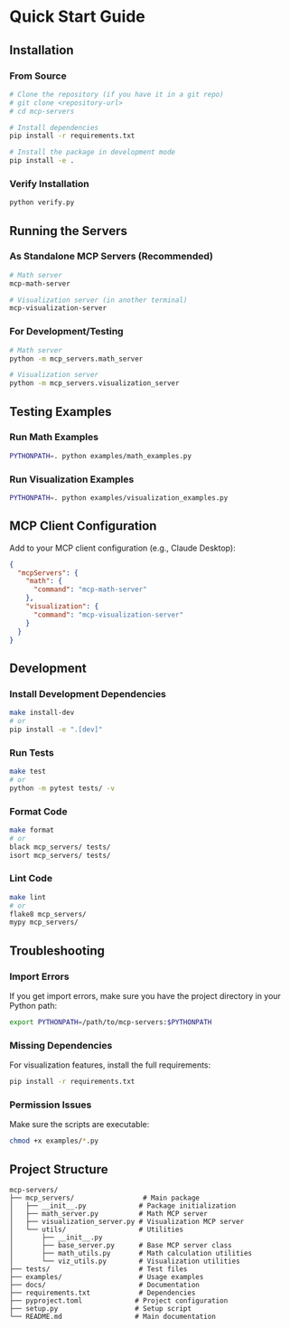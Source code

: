 # Quick Start Guide

## Installation

### From Source
```bash
# Clone the repository (if you have it in a git repo)
# git clone <repository-url>
# cd mcp-servers

# Install dependencies
pip install -r requirements.txt

# Install the package in development mode
pip install -e .
```

### Verify Installation
```bash
python verify.py
```

## Running the Servers

### As Standalone MCP Servers (Recommended)
```bash
# Math server
mcp-math-server

# Visualization server (in another terminal)
mcp-visualization-server
```

### For Development/Testing
```bash
# Math server
python -m mcp_servers.math_server

# Visualization server
python -m mcp_servers.visualization_server
```

## Testing Examples

### Run Math Examples
```bash
PYTHONPATH=. python examples/math_examples.py
```

### Run Visualization Examples
```bash
PYTHONPATH=. python examples/visualization_examples.py
```

## MCP Client Configuration

Add to your MCP client configuration (e.g., Claude Desktop):

```json
{
  "mcpServers": {
    "math": {
      "command": "mcp-math-server"
    },
    "visualization": {
      "command": "mcp-visualization-server"
    }
  }
}
```

## Development

### Install Development Dependencies
```bash
make install-dev
# or
pip install -e ".[dev]"
```

### Run Tests
```bash
make test
# or
python -m pytest tests/ -v
```

### Format Code
```bash
make format
# or
black mcp_servers/ tests/
isort mcp_servers/ tests/
```

### Lint Code
```bash
make lint
# or
flake8 mcp_servers/
mypy mcp_servers/
```

## Troubleshooting

### Import Errors
If you get import errors, make sure you have the project directory in your Python path:
```bash
export PYTHONPATH=/path/to/mcp-servers:$PYTHONPATH
```

### Missing Dependencies
For visualization features, install the full requirements:
```bash
pip install -r requirements.txt
```

### Permission Issues
Make sure the scripts are executable:
```bash
chmod +x examples/*.py
```

## Project Structure

```
mcp-servers/
├── mcp_servers/                 # Main package
│   ├── __init__.py             # Package initialization
│   ├── math_server.py          # Math MCP server
│   ├── visualization_server.py # Visualization MCP server
│   └── utils/                  # Utilities
│       ├── __init__.py
│       ├── base_server.py      # Base MCP server class
│       ├── math_utils.py       # Math calculation utilities
│       └── viz_utils.py        # Visualization utilities
├── tests/                      # Test files
├── examples/                   # Usage examples
├── docs/                       # Documentation
├── requirements.txt            # Dependencies
├── pyproject.toml             # Project configuration
├── setup.py                   # Setup script
└── README.md                  # Main documentation
```

